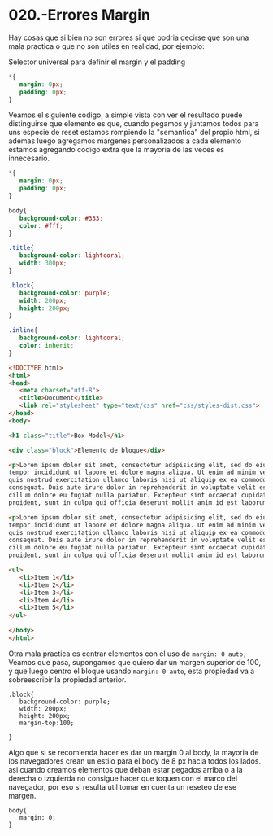 020.-Errores Margin
===

Hay cosas que si bien no son errores si que podria decirse que son una mala practica o que no son utiles en realidad, por ejemplo:

Selector universal para definir el margin y el padding
```css
*{
   margin: 0px;
   padding: 0px;
}
```

Veamos el siguiente codigo, a simple vista con ver el resultado puede distinguirse que elemento es que, cuando pegamos y juntamos todos para uns especie de reset estamos rompiendo la "semantica" del propio html, si ademas luego agregamos margenes personalizados a cada elemento estamos agregando codigo extra que la mayoria de las veces es innecesario.
```css
*{
   margin: 0px;
   padding: 0px;
}

body{
   background-color: #333;
   color: #fff;
}

.title{
   background-color: lightcoral;
   width: 300px;
}

.block{
   background-color: purple;
   width: 200px;
   height: 200px;
}

.inline{
   background-color: lightcoral;
   color: inherit;
}
```

```html
<!DOCTYPE html>
<html>
<head>
   <meta charset="utf-8">
   <title>Document</title>
   <link rel="stylesheet" type="text/css" href="css/styles-dist.css">
</head>
<body>

<h1 class="title">Box Model</h1>

<div class="block">Elemento de bloque</div>

<p>Lorem ipsum dolor sit amet, consectetur adipisicing elit, sed do eiusmod
tempor incididunt ut labore et dolore magna aliqua. Ut enim ad minim veniam,
quis nostrud exercitation ullamco laboris nisi ut aliquip ex ea commodo
consequat. Duis aute irure dolor in reprehenderit in voluptate velit esse
cillum dolore eu fugiat nulla pariatur. Excepteur sint occaecat cupidatat non
proident, sunt in culpa qui officia deserunt mollit anim id est laborum.</p>

<p>Lorem ipsum dolor sit amet, consectetur adipisicing elit, sed do eiusmod
tempor incididunt ut labore et dolore magna aliqua. Ut enim ad minim veniam,
quis nostrud exercitation ullamco laboris nisi ut aliquip ex ea commodo
consequat. Duis aute irure dolor in reprehenderit in voluptate velit esse
cillum dolore eu fugiat nulla pariatur. Excepteur sint occaecat cupidatat non
proident, sunt in culpa qui officia deserunt mollit anim id est laborum.</p>

<ul>
   <li>Item 1</li>
   <li>Item 2</li>
   <li>Item 3</li>
   <li>Item 4</li>
   <li>Item 5</li>
</ul>
   
</body>
</html>
```

Otra mala practica es centrar elementos con el uso de `margin: 0 auto;`
Veamos que pasa, supongamos que quiero dar un margen superior de 100, y que luego centro el bloque usando `margin: 0 auto`, esta propiedad va a sobreescribir la propiedad anterior.
```
.block{
   background-color: purple;
   width: 200px;
   height: 200px;
   margin-top:100;

}
```

Algo que si se recomienda hacer es dar un margin 0 al body, la mayoria de los navegadores crean un estilo para el body de 8 px hacia todos los lados. asi cuando creamos elementos que deban estar pegados arriba o a la derecha o izquierda no consigue hacer que toquen con el marco del navegador, por eso si resulta util tomar en cuenta un reseteo de ese margen.

```
body{
   margin: 0;
}
```